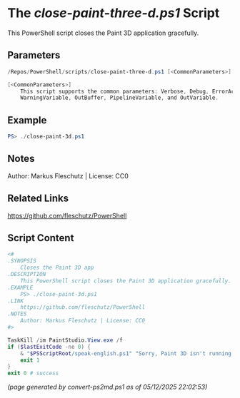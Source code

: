 The *close-paint-three-d.ps1* Script
===========================

This PowerShell script closes the Paint 3D application gracefully.

Parameters
----------
```powershell
/Repos/PowerShell/scripts/close-paint-three-d.ps1 [<CommonParameters>]

[<CommonParameters>]
    This script supports the common parameters: Verbose, Debug, ErrorAction, ErrorVariable, WarningAction, 
    WarningVariable, OutBuffer, PipelineVariable, and OutVariable.
```

Example
-------
```powershell
PS> ./close-paint-3d.ps1

```

Notes
-----
Author: Markus Fleschutz | License: CC0

Related Links
-------------
https://github.com/fleschutz/PowerShell

Script Content
--------------
```powershell
<#
.SYNOPSIS
	Closes the Paint 3D app 
.DESCRIPTION
	This PowerShell script closes the Paint 3D application gracefully.
.EXAMPLE
	PS> ./close-paint-3d.ps1
.LINK
	https://github.com/fleschutz/PowerShell
.NOTES
	Author: Markus Fleschutz | License: CC0
#>

TaskKill /im PaintStudio.View.exe /f
if ($lastExitCode -ne 0) {
	& "$PSScriptRoot/speak-english.ps1" "Sorry, Paint 3D isn't running."
	exit 1
}
exit 0 # success
```

*(page generated by convert-ps2md.ps1 as of 05/12/2025 22:02:53)*
